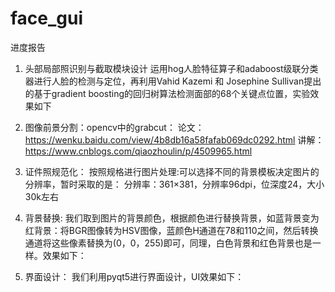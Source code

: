 # face_gui
进度报告

1.	头部局部照识别与截取模块设计
运用hog人脸特征算子和adaboost级联分类器进行人脸的检测与定位，再利用Vahid Kazemi 和 Josephine Sullivan提出的基于gradient boosting的回归树算法检测面部的68个关键点位置，实验效果如下
    

2.	图像前景分割：opencv中的grabcut：
论文：https://wenku.baidu.com/view/4b8db16a58fafab069dc0292.html
讲解：https://www.cnblogs.com/qiaozhoulin/p/4509965.html
 


3.	证件照规范化：
按照规格进行图片处理:可以选择不同的背景模板决定图片的分辨率，暂时采取的是：
分辨率：361×381，分辨率96dpi，位深度24，大小30k左右
4.	背景替换:
我们取到图片的背景颜色，根据颜色进行替换背景，如蓝背景变为红背景：将BGR图像转为HSV图像，蓝颜色H通道在78和110之间，然后转换通道将这些像素替换为(0，0，255)即可，同理，白色背景和红色背景也是一样。效果如下：
    
5.	界面设计：
我们利用pyqt5进行界面设计，UI效果如下：

 

